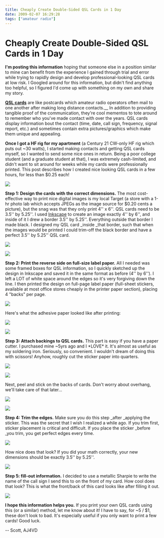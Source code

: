 ```yaml
---
title: Cheaply Create Double-Sided QSL Cards in 1 Day
date: 2009-02-07 16:29:28
tags: ["amateur radio"]
---
```


# Cheaply Create Double-Sided QSL Cards in 1 Day

__I'm posting this information__ hoping that someone else in a position similar to mine can benefit from the experience I gained through trial and error while trying to rapidly design and develop professional-looking QSL cards at low risk. I Googled around for this information, but didn't find anything too helpful, so I figured I'd come up with something on my own and share my story.

__[QSL cards](http://en.wikipedia.org/wiki/QSL)__ are like postcards which amateur radio operators often mail to one another after making long distance contacts.__ In addition to providing tangible proof of the communication, they're cool mementos to tote around to remember who you've made contact with over the years. QSL cards display information bout the contact (time, date, call sign, frequency, signal report, etc.) and sometimes contain extra pictures/graphics which make them unique and appealing.

__Once I got a HF rig for my apartment__ (a Century 21 CW-only HF rig which puts out ~30 watts), I started making contacts and getting QSL cards myself, so I wanted to send some nice ones in return. Being a poor college student (and a graduate student at that), I was extremely cash-limited, and didn't want to sit around for weeks while my cards were professionally printed. This post describes how I created nice looking QSL cards in a few hours, for less than $0.25 each!

<div class="text-center img-border">

[![](12_donefront_thumb.jpg)](12_donefront.jpg)

</div>

__Step 1: Design the cards with the correct dimensions.__ The most cost-effective way to print nice digital images is my local Target (a store with a 1-hr photo lab which accepts JPEGs as the image source for $0.20 cents a picture), but the snag was that they only print 4'' x 6''. QSL cards need to be 3.5'' by 5.25''. I used [Inkscape](http://www.Inkscape.org) to create an image exactly 4'' by 6'', and inside of it I drew a border 3.5'' by 5.25''. Everything outside that border I made black. I designed my QSL card _inside _that border, such that when the images would be printed I could trim-off the black border and have a perfect 3.5'' by 5.25'' QSL card.

<div class="text-center img-border">

[![](florida_thumb.jpg)](florida.png)

[![](01_qsl_photos_thumb.jpg)](01_qsl_photos.jpg)

</div>

__Step 2: Print the reverse side on full-size label paper.__ All I needed was some framed boxes for QSL information, so I quickly sketched up the design in Inkscape and saved it in the same format as before (4'' by 6''). I left a LOT of white space around the edges so it's very forgiving down the line. I then printed the design on full-page label paper (full-sheet stickers, available at most office stores cheaply in the printer paper section), placing 4 "backs" per page.

<div class="text-center img-border">

[![](03_backs_thumb.jpg)](03_backs.jpg)

</div>

Here's what the adhesive paper looked like after printing:

<div class="text-center img-border">

[![](04_cutback_thumb.jpg)](04_cutback.jpg)

</div>

<div class="text-center img-border">

[![](05_back_thumb.jpg)](05_back.jpg)

</div>

__Step 3: Attach backings to QSL cards.__ This part is easy if you have a paper cutter. I purchased mine ~5yrs ago and I \*LOVE\* it. It's almost as useful as my soldering iron. Seriously, so convenient. I wouldn't dream of doing this with scissors! Anyhow, roughly cut the sticker paper into quarters.

<div class="text-center img-border">

[![](06_peel_thumb.jpg)](06_peel.jpg)

</div>

<div class="text-center img-border">

[![](07_overhang_thumb.jpg)](07_overhang.jpg)

</div>

Next, peel and stick on the backs of cards. Don't worry about overhang, we'll take care of that later...

<div class="text-center img-border">

[![](09_cut_thumb.jpg)](09_cut.jpg)

</div>

<div class="text-center img-border">

[![](10_nice_thumb.jpg)](10_nice.jpg)

</div>

__Step 4: Trim the edges.__ Make sure you do this step _after _applying the sticker. This was the secret that I wish I realized a while ago. If you trim first, sticker placement is critical and difficult. If you place the sticker _before _you trim, you get perfect edges every time.

<div class="text-center img-border">

[![](11_niceback_thumb.jpg)](11_niceback.jpg)

</div>

How nice does that look? If you did your math correctly, your new dimensions should be exactly 3.5'' by 5.25''.

<div class="text-center img-border">

[![](12_silver2_thumb.jpg)](12_silver2.jpg)

</div>

__Step 5: fill-out information.__ I decided to use a metallic Sharpie to write the name of the call sign I send this to on the front of my card. How cool does that look? This is what the front/back of this card looks like after filling it out.

<div class="text-center img-border">

[![](14_scribe_thumb.jpg)](14_scribe.jpg)

</div>

__I hope this information helps you.__ If you print your own QSL cards using this (or a similar) method, let me know about it! I have to say, for ~5 / $1, these don't look to bad. It's especially useful if you only want to print a few cards! Good luck.

-- Scott, AJ4VD

